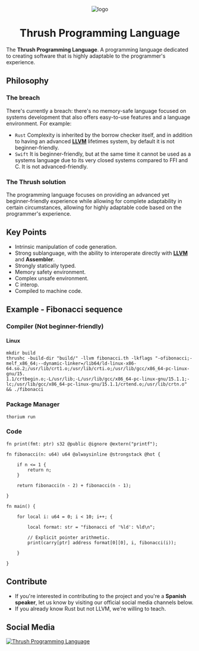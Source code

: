 <p align="center">
  <img src= "https://github.com/thrushlang/thrushc/blob/master/assets/thrushlang-v1.5.png" alt= "logo" style= "width: 2hv; height: 2hv;"> </img>
</p>

<h1 align="center">Thrush Programming Language</h1>

The **Thrush Programming Language**. A programming language dedicated to creating software that is highly adaptable to the programmer's experience.

## Philosophy

### The breach

There's currently a breach: there's no memory-safe language focused on systems development that also offers easy-to-use features and a language environment. 
For example:

- ``Rust`` Complexity is inherited by the borrow checker itself, and in addition to having an advanced **[LLVM](https://llvm.org/)** lifetimes system, by default it is not beginner-friendly.
- ``Swift`` It is beginner-friendly, but at the same time it cannot be used as a systems language due to its very closed systems compared to FFI and C. It is not advanced-friendly.

### The Thrush solution 

The programming language focuses on providing an advanced yet beginner-friendly experience while allowing for complete adaptability in certain circumstances, allowing for highly adaptable code based on the programmer's experience.

## Key Points 

- Intrinsic manipulation of code generation.
- Strong sublanguage, with the ability to interoperate directly with **[LLVM](https://llvm.org/)** and **Assembler**.
- Strongly statically typed.
- Memory safety environment.
- Complex unsafe environment.
- C interop.
- Compiled to machine code.

## Example - Fibonacci sequence 

### Compiler (Not beginner-friendly)

#### Linux

```console
mkdir build
thrushc -build-dir "build/" -llvm fibonacci.th -lkflags "-ofibonacci;-melf_x86_64;--dynamic-linker=/lib64/ld-linux-x86-64.so.2;/usr/lib/crt1.o;/usr/lib/crti.o;/usr/lib/gcc/x86_64-pc-linux-gnu/15.
1.1/crtbegin.o;-L/usr/lib;-L/usr/lib/gcc/x86_64-pc-linux-gnu/15.1.1;-lc;/usr/lib/gcc/x86_64-pc-linux-gnu/15.1.1/crtend.o;/usr/lib/crtn.o" && ./fibonacci
```

### Package Manager

```console
thorium run
```

### Code

```
fn print(fmt: ptr) s32 @public @ignore @extern("printf");

fn fibonacci(n: u64) u64 @alwaysinline @strongstack @hot {

    if n <= 1 {
        return n;
    }

    return fibonacci(n - 2) + fibonacci(n - 1);

}

fn main() { 

    for local i: u64 = 0; i < 10; i++; {

        local format: str = "fibonacci of '%ld': %ld\n";

        // Explicit pointer arithmetic.
        print(carry[ptr] address format[0][0], i, fibonacci(i));

    }

}
```

## Contribute

- If you're interested in contributing to the project and you're a **Spanish speaker**, let us know by visiting our official social media channels below.
- If you already know Rust but not LLVM, we're willing to teach.

## Social Media

[![Thrush Programming Language](https://invite.casperiv.dev?inviteCode=DJaVs4kM9U)](https://discord.gg/DJaVs4kM9U)
